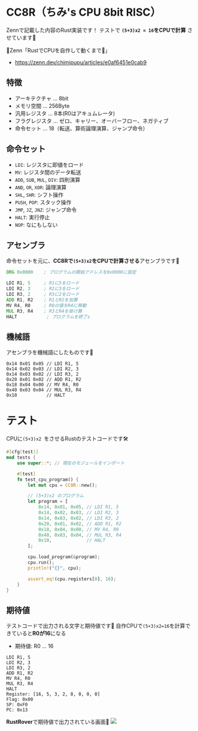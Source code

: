 # CC8R（ちみ's CPU 8bit RISC）
Zennで記載した内容のRust実装です！
テストで **`(5+3)x2 = 16`をCPUで計算** させています🥳

🔗Zenn「RustでCPUを自作して動くまで📝」
- https://zenn.dev/chimipupu/articles/e0af6451e0cab9


## 特徴
- アーキテクチャ ... 8bit
- メモリ空間 ... 256Byte
- 汎用レジスタ ... 8本(R0はアキュムレータ)
- フラグレジスタ ... ゼロ、キャリー、オーバーフロー、ネガティブ
- 命令セット ... 18（転送、算術論理演算、ジャンプ命令）

## 命令セット

- `LDI`: レジスタに即値をロード
- `MV`: レジスタ間のデータ転送
- `ADD`, `SUB`, `MUL`, `DIV`: 四則演算
- `AND`, `OR`, `XOR`: 論理演算
- `SHL`, `SHR`: シフト操作
- `PUSH`, `POP`: スタック操作
- `JMP`, `JZ`, `JNZ`: ジャンプ命令
- `HALT`: 実行停止
- `NOP`: なにもしない

## アセンブラ

命令セットを元に、**CC8Rで`(5+3)x2`をCPUで計算させる**アセンブラです🥳

```asm
ORG 0x0000    ; プログラムの開始アドレスを0x0000に設定

LDI R1, 5     ; R1に5をロード
LDI R2, 3     ; R2に3をロード
LDI R3, 2     ; R3に2をロード
ADD R1, R2    ; R1とR2を加算
MV R4, R0     ; R0の値をR4に移動
MUL R3, R4    ; R3とR4を掛け算
HALT           ; プログラムを終了s
```

## 機械語
アセンブラを機械語にしたものです🥳

```hex
0x14 0x01 0x05 // LDI R1, 5
0x14 0x02 0x03 // LDI R2, 3
0x14 0x03 0x02 // LDI R3, 2
0x20 0x01 0x02 // ADD R1, R2
0x18 0x04 0x00 // MV R4, R0
0x40 0x03 0x04 // MUL R3, R4
0x10           // HALT
```

# テスト
CPUに`(5+3)x2 `をさせるRustのテストコードです🛠️

```rust
#[cfg(test)]
mod tests {
    use super::*; // 現在のモジュールをインポート

    #[test]
    fn test_cpu_program() {
        let mut cpu = CC8R::new();

        // (5+3)x2 のプログラム
        let program = [
            0x14, 0x01, 0x05, // LDI R1, 5
            0x14, 0x02, 0x03, // LDI R2, 3
            0x14, 0x03, 0x02, // LDI R3, 2
            0x20, 0x01, 0x02, // ADD R1, R2
            0x18, 0x04, 0x00, // MV R4, R0
            0x40, 0x03, 0x04, // MUL R3, R4
            0x10,             // HALT
        ];

        cpu.load_program(&program);
        cpu.run();
        println!("{}", cpu);

        assert_eq!(cpu.registers[0], 16);
    }
}
```

## 期待値
テストコードで出力される文字と期待値です🥳
自作CPUで`(5+3)x2=16`を計算できていると**R0が16**になる
- 期待値: R0 ... 16

```shell
LDI R1, 5
LDI R2, 3
LDI R3, 2
ADD R1, R2
MV R4, R0
MUL R3, R4
HALT
Register: [16, 5, 3, 2, 8, 0, 0, 0]
Flag: 0x00
SP: 0xF0
PC: 0x13
```

**RustRover**で期待値で出力されている画面🥳
![](https://storage.googleapis.com/zenn-user-upload/2cf53e738457-20241014.png)
